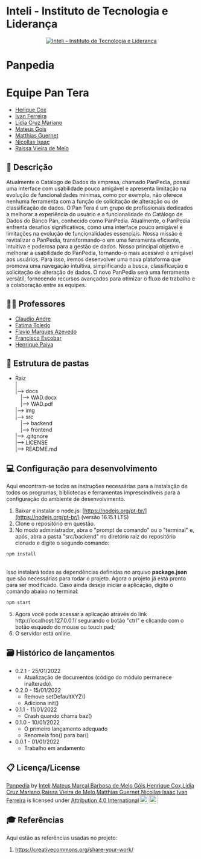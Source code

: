 # Inteli - Instituto de Tecnologia e Liderança 
<p align="center">
<a href= "https://www.inteli.edu.br/"><img src="https://s3.amazonaws.com/gupy5/production/companies/26702/career/63484/images/2022-04-28_16-56_logo.png" alt="Inteli - Instituto de Tecnologia e Liderança" border="0"></a>
</p>

# Panpedia

# Equipe Pan Tera
- <a href="https://www.linkedin.com/in/henrique-cox-4644bb270/">Herique Cox</a>
- <a href="https://www.linkedin.com/in/ivan-ferreira-4270ab263/">Ivan Ferreira</a>
- <a href="https://www.linkedin.com/in/lidia-mariano-b68282264/">Lídia Cruz Mariano</a>
- <a href="https://www.linkedin.com/in/mateus-marçal-212953264/">Mateus Gois</a> 
- <a href="https://www.linkedin.com/in/matthias-guernet-792270278/">Matthias Guernet</a>
- <a href="https://www.linkedin.com/in/nicollas-isaac/">Nicollas Isaac</a> 
- <a href="https://www.linkedin.com/in/raissa-vieira-de-melo/">Raissa Vieira de Melo</a>
  
## 📝 Descrição

Atualmente o Catálogo de Dados da empresa, chamado PanPedia, possui uma interface com usabilidade pouco amigável e apresenta limitação na evolução de funcionalidades mínimas, como por exemplo, não oferece nenhuma ferramenta com a função de solicitação de alteração ou de classificação de dados. O Pan Tera é um grupo de profissionais dedicados a melhorar a experiência do usuário e a funcionalidade do Catálogo de Dados do Banco Pan, conhecido como PanPedia. Atualmente, o PanPedia enfrenta desafios significativos, como uma interface pouco amigável e limitações na evolução de funcionalidades essenciais.
Nossa missão é revitalizar o PanPedia, transformando-o em uma ferramenta eficiente, intuitiva e poderosa para a gestão de dados. 
Nosso principal objetivo é melhorar a usabilidade do PanPedia, tornando-o mais acessível e amigável aos usuários. Para isso, iremos desenvolver uma nova plataforma que promova uma navegação intuitiva, simplificando a busca, classificação e solicitação de alteração de dados. O novo PanPedia será uma ferramenta versátil, fornecendo recursos avançados para otimizar o fluxo de trabalho e a colaboração entre as equipes.

## 👩‍🏫 Professores
- <a href="https://www.linkedin.com/in/claudio-andré-64911a1b5/">Claudio Andre</a>
- <a href="https://www.linkedin.com/in/fatima-toledo/">Fatima Toledo</a>
- <a href="https://www.linkedin.com/in/flaviomarquesazevedo/">Flavio Marques Azevedo</a>
- <a href="https://www.linkedin.com/in/francisco-escobar/">Francisco Escobar</a> 
- <a href="http://lattes.cnpq.br/6901974057937430">Henrique Paiva</a> 

## 📁 Estrutura de pastas

- Raiz <br>
|<br>
|--> docs <br>
  &emsp;|--> WAD.docx<br>
  &emsp;|--> WAD.pdf<br>
|--> img <br>
|--> src <br>
  &emsp;|--> backend <br>
  &emsp;|--> frontend <br>
|--> .gitgnore <br>
|--> LICENSE <br>
|--> README.md <br>

## 💻 Configuração para desenvolvimento

Aqui encontram-se todas as instruções necessárias para a instalação de todos os programas, bibliotecas e ferramentas imprescindíveis para a configuração do ambiente de desenvolvimento.

1.  Baixar e instalar o node.js:  [https://nodejs.org/pt-br/](https://nodejs.org/pt-br/) (versão 16.15.1 LTS)
2. Clone o repositório em questão.
3.  No modo administrador, abra o "prompt de comando" ou o "terminal" e, após,  abra a pasta "src/backend" no diretório raiz do repositório clonado e digite o segundo comando:

```sh
npm install
```
<br>
Isso instalará todas as dependências definidas no arquivo <b>package.json</b> que são necessárias para rodar o projeto. Agora o projeto já está pronto para ser modificado. Caso ainda deseje iniciar a aplicação, digite o comando abaixo no terminal:<br>

```sh
npm start
```
5. Agora você pode acessar a aplicação através do link http://localhost:127.0.0.1/ segurando o botão "ctrl" e clicando com o botão esquedo do mouse ou touch pad;
6. O servidor está online.

## 🗃 Histórico de lançamentos

* 0.2.1 - 25/01/2022
  * Atualização de documentos (código do módulo permanece inalterado).
* 0.2.0 - 15/01/2022
  * Remove setDefaultXYZ()
  * Adiciona init()
* 0.1.1 - 11/01/2022
  * Crash quando chama baz()
* 0.1.0 - 10/01/2022
  * O primeiro lançamento adequado
  * Renomeia foo() para bar()
* 0.0.1 - 01/01/2022
  * Trabalho em andamento

## 📋 Licença/License

<p xmlns:cc="http://creativecommons.org/ns#" xmlns:dct="http://purl.org/dc/terms/"><a property="dct:title" rel="cc:attributionURL" href="https://github.com/2023M2T9-Inteli/projeto2">Panpedia</a> by <a rel="cc:attributionURL dct:creator" property="cc:attributionName" href="https://github.com/2023M2T9-Inteli/projeto2">Inteli,Mateus Marçal Barbosa de Melo Góis,Henrique Cox,Lídia Cruz Mariano,Raissa Vieira de Melo,Matthias Guernet,Nicollas Isaac,Ivan Ferreira</a> is licensed under <a href="http://creativecommons.org/licenses/by/4.0/?ref=chooser-v1" target="_blank" rel="license noopener noreferrer" style="display:inline-block;">Attribution 4.0 International<img style="height:22px!important;margin-left:3px;vertical-align:text-bottom;" src="https://mirrors.creativecommons.org/presskit/icons/cc.svg?ref=chooser-v1"><img style="height:22px!important;margin-left:3px;vertical-align:text-bottom;" src="https://mirrors.creativecommons.org/presskit/icons/by.svg?ref=chooser-v1"></a></p>

## 🎓 Referências

Aqui estão as referências usadas no projeto:

1. <https://creativecommons.org/share-your-work/>

